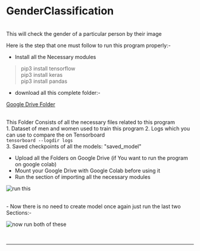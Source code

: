 <H1> GenderClassification </H1>
<br>
This will check the gender of a particular person by their image

Here is the step that one must follow to run this program properly:-

- Install all the Necessary modules 
    
> pip3 install tensorflow <br>
> pip3 install keras <br>
> pip3 install pandas <br>
- download all this complete folder:- <br>

[Google Drive Folder](https://drive.google.com/drive/folders/1tF8WU0QUFyQcyUhkDOaEEONpgA0M4JC4?usp=sharing)


<br>This Folder Consists of all the necessary files related to this program
<br>1. Dataset of men and women used to train this program</li>
    2. Logs which you can use to compare the on Tensorboard <br>
                ```
                tensorboard --logdir logs
                ```               
    3. Saved checkpoints of all the models: "saved_model"
<br>

- Upload all the Folders on Google Drive (if You want to run the program on google colab) </li>
- Mount your Google Drive with Google Colab before using it</li>
- Run the section of importing all the necessary modules </li>

![run this](https://user-images.githubusercontent.com/72539289/114335487-7e231880-9b6a-11eb-8d69-57bc716bd02e.png)

<br>
- Now there is no need to create model once again just run the last two Sections:-
<br>

![now run both of these](https://user-images.githubusercontent.com/72539289/114335500-87ac8080-9b6a-11eb-9c5c-6abad5780b50.png)

<br>
<hr>
